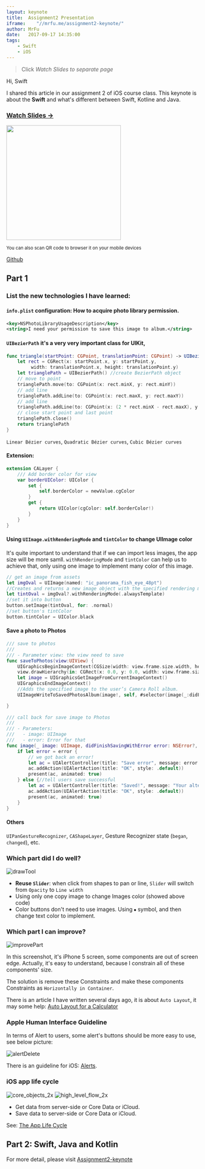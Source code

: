```yaml
---
layout: keynote
title:  Assignment2 Presentation
iframe:    "//mrfu.me/assignment2-keynote/"
author: MrFu
date:   2017-09-17 14:35:00
tags:
    - Swift
    - iOS
---
```




> Click *Watch Slides to separate page*

Hi, Swift

I shared this article in our assignment 2 of iOS course class. This keynote is about the **Swift** and what's different between Swift, Kotline and Java.




### [Watch Slides →](//mrfu.me/assignment2-keynote)

<img src="https://raw.githubusercontent.com/MrFuFuFu/assignment2-keynote/master/attach/1505640285.png" width="300" height="300"/>


<small class="img-hint">You can also scan QR code to browser it on your mobile devices</small>

[Github](https://github.com/MrFuFuFu/assignment2-keynote)






## Part 1

### List the new technologies I have learned:

#### `info.plist` configuration: How to acquire photo library permission.

```xml
<key>NSPhotoLibraryUsageDescription</key>
<string>I need your permission to save this image to album.</string>
```
#### `UIBezierPath` it's a very very important class for UIKit, 

```swift
func triangle(startPoint: CGPoint, translationPoint: CGPoint) -> UIBezierPath {
    let rect = CGRect(x: startPoint.x, y: startPoint.y,
    	 width: translationPoint.x, height: translationPoint.y)
    let trianglePath = UIBezierPath() //create BezierPath object
    // move to point
    trianglePath.move(to: CGPoint(x: rect.minX, y: rect.minY))
    // add line
    trianglePath.addLine(to: CGPoint(x: rect.maxX, y: rect.maxY))
    // add line
    trianglePath.addLine(to: CGPoint(x: (2 * rect.minX - rect.maxX), y: rect.maxY))
    // close start point and last point
    trianglePath.close() 
    return trianglePath
}
```

`Linear Bézier curves`, `Quadratic Bézier curves`, `Cubic Bézier curves`


#### Extension:

```swift
extension CALayer {
    /// Add border color for view
    var borderUIColor: UIColor {
        set {
            self.borderColor = newValue.cgColor
        }
        get {
            return UIColor(cgColor: self.borderColor!)
        }
    }
}
```

#### Using `UIImage.withRenderingMode` and `tintColor` to change UIImage color

It's quite important to understand that if we can import less images, the app size will be more samll. `withRenderingMode` and `tintColor` can help us to achieve that, only using one image to implement many color of this image.

```swift
// get an image from assets
let imgOval = UIImage(named: "ic_panorama_fish_eye_48pt")
//Creates and returns a new image object with the specified rendering mode.
let tintOval = imgOval?.withRenderingMode(.alwaysTemplate)
//set it into button
button.setImage(tintOval, for: .normal)
//set button's tintColor
button.tintColor = UIColor.black
```

#### Save a photo to Photos

```swift
/// save to photos
///
/// - Parameter view: the view need to save
func saveToPhotos(view:UIView) {
    UIGraphicsBeginImageContext(CGSize(width: view.frame.size.width, height: view.frame.size.height))
    view.drawHierarchy(in: CGRect(x: 0.0, y: 0.0, width: view.frame.size.width, height: view.frame.size.height), afterScreenUpdates: true)
    let image = UIGraphicsGetImageFromCurrentImageContext()
    UIGraphicsEndImageContext()
    //Adds the specified image to the user’s Camera Roll album.
    UIImageWriteToSavedPhotosAlbum(image!, self, #selector(image(_:didFinishSavingWithError:contextInfo:)), nil)

}
    
/// call back for save image to Photos
///
/// - Parameters:
///   - image: UIImage
///   - error: Error for that
func image(_ image: UIImage, didFinishSavingWithError error: NSError?, contextInfo: UnsafeRawPointer) {
    if let error = error {
        // we got back an error!
        let ac = UIAlertController(title: "Save error", message: error.localizedDescription, preferredStyle: .alert)
        ac.addAction(UIAlertAction(title: "OK", style: .default))
        present(ac, animated: true)
    } else {//tell users save successful
        let ac = UIAlertController(title: "Saved!", message: "Your altered image has been saved to your photos.", preferredStyle: .alert)
        ac.addAction(UIAlertAction(title: "OK", style: .default))
        present(ac, animated: true)
    }
}
```

#### Others

`UIPanGestureRecognizer`, `CAShapeLayer`, Gesture Recognizer state (`began`, `changed`), etc.

### Which part did I do well?

![drawTool](/img/article/assignment2/drawTool.png)

* **Reuse `Slider`**: when click from shapes to pan or line, `Slider` will switch from `Opacity` to `Line width`
* Using only one copy image to change Images color (showed above code)
* Color buttons don't need to use images. Using `⦁` symbol, and then change text color to implement.

### Which part I can improve?

![improvePart](/img/article/assignment2/improvePart.png)

In this screenshot, it's iPhone 5 screen, some components are out of screen edge. Actually, it's easy to understand, because I constrain all of these components' size.

The solution is remove these Constraints and make these components Constraints as `Horizontally in Container`.

There is an article I have written several days ago, it is about `Auto Layout`, it may some help: [Auto Layout for a Calculator](https://mrfu.me/2017/09/05/AutoLayout_for_a_Calculator/)

### Apple Human Interface Guideline

In terms of Alert to users, some alert's buttons should be more easy to use, see below picture:

![alertDelete](/img/article/assignment2/alertDelete.png)

There is an guideline for iOS: [Alerts](https://developer.apple.com/ios/human-interface-guidelines/views/alerts/).


### iOS app life cycle

![core_objects_2x](/img/article/assignment2/core_objects_2x.png) ![high_level_flow_2x](/img/article/assignment2/high_level_flow_2x.png)

* Get data from server-side or Core Data or iCloud.
* Save data to server-side or Core Data or iCloud.

See: [The App Life Cycle](https://developer.apple.com/library/content/documentation/iPhone/Conceptual/iPhoneOSProgrammingGuide/TheAppLifeCycle/TheAppLifeCycle.html)


## Part 2: Swift, Java and Kotlin

For more detail, please visit [Assignment2-keynote](https://mrfu.me/assignment2-keynote/#/)

